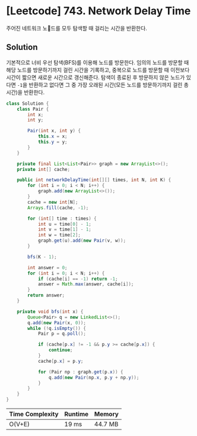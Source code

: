 # [Leetcode] 743. Network Delay Time

주어진 네트워크 노드를 모두 탐색할 때 걸리는 시간을 반환한다.

## Solution

기본적으로 너비 우선 탐색(BFS)를 이용해 노드를 방문한다. 임의의 노드를 방문할 때 해당 노드를 방문하기까지 걸린 시간을 기록하고, 중복으로 노드를 방문할 때 이전보다 시간이 짧으면 새로운 시간으로 갱신해준다. 탐색이 종료된 후 방문하지 않은 노드가 있다면 `-1`을 반환하고 없다면 그 중 가장 오래된 시간(모든 노드를 방문하기까지 걸린 총 시간)을 반환한다.

```java
class Solution {
    class Pair {
        int x;
        int y;

        Pair(int x, int y) {
            this.x = x;
            this.y = y;
        }
    }

    private final List<List<Pair>> graph = new ArrayList<>();
    private int[] cache;

    public int networkDelayTime(int[][] times, int N, int K) {
        for (int i = 0; i < N; i++) {
            graph.add(new ArrayList<>());
        }
        cache = new int[N];
        Arrays.fill(cache, -1);

        for (int[] time : times) {
            int u = time[0] - 1;
            int v = time[1] - 1;
            int w = time[2];
            graph.get(u).add(new Pair(v, w));
        }

        bfs(K - 1);

        int answer = 0;
        for (int i = 0; i < N; i++) {
            if (cache[i] == -1) return -1;
            answer = Math.max(answer, cache[i]);
        }
        return answer;
    }

    private void bfs(int x) {
        Queue<Pair> q = new LinkedList<>();
        q.add(new Pair(x, 0));
        while (!q.isEmpty()) {
            Pair p = q.poll();

            if (cache[p.x] != -1 && p.y >= cache[p.x]) {
                continue;
            }
            cache[p.x] = p.y;

            for (Pair np : graph.get(p.x)) {
                q.add(new Pair(np.x, p.y + np.y));
            }
        }
    }
}
```

| Time Complexity | Runtime | Memory |
|-----------------|---------|--------|
| O(V+E) | 19 ms | 44.7 MB |
